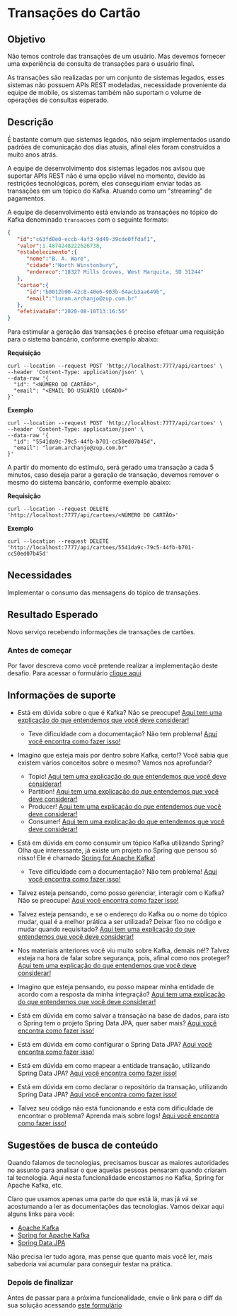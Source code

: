 # Transações do Cartão

## Objetivo

Não temos controle das transações de um usuário. Mas devemos fornecer uma experiência de consulta de transações para o 
usuário final.

As transações são realizadas por um conjunto de sistemas legados, esses sistemas não possuem APIs REST modeladas, 
necessidade proveniente da equipe de mobile, os sistemas também não suportam o volume de operações de consultas esperado.

## Descrição

É bastante comum que sistemas legados, não sejam implementados usando padrões de comunicação dos dias atuais, afinal 
eles foram construídos a muito anos atrás.

A equipe de desenvolvimento dos sistemas legados nos avisou que suportar APIs REST não é uma opção viável no momento, 
devido às restrições tecnológicas, porém, eles conseguiriam enviar todas as transações em um tópico do Kafka. Atuando 
como um "streaming" de pagamentos.

A equipe de desenvolvimento está enviando as transações no tópico do Kafka denominado `transacoes` com o seguinte formato:
                                                                                                   
```json
{
   "id":"c63fd0e0-eccb-4af3-9d49-39cde0ffdaf1",
   "valor":1.4874248222626738,
   "estabelecimento":{
      "nome":"B. A. Ware",
      "cidade":"North Winstonbury",
      "endereco":"18327 Mills Groves, West Marquita, SD 31244"
   },
   "cartao":{
      "id":"b0012b90-42c8-40e6-903b-64acb3aa649b",
      "email":"luram.archanjo@zup.com.br"
   },
   "efetivadaEm":"2020-08-10T13:16:56"
}
```

Para estimular a geração das transações é preciso efetuar uma requisição para o sistema bancário, conforme exemplo abaixo:

**Requisição**

```shell script
curl --location --request POST 'http://localhost:7777/api/cartoes' \
--header 'Content-Type: application/json' \
--data-raw '{
  "id": "<NÚMERO DO CARTÃO>",
  "email": "<EMAIL DO USUÁRIO LOGADO>"
}'
```

**Exemplo**

```shell script
curl --location --request POST 'http://localhost:7777/api/cartoes' \
--header 'Content-Type: application/json' \
--data-raw '{
  "id": "5541da9c-79c5-44fb-b701-cc50ed07b45d",
  "email": "luram.archanjo@zup.com.br"
}'
```

A partir do momento do estímulo, será gerado uma transação a cada 5 minutos, caso deseja parar a geração de transação, 
devemos remover o mesmo do sistema bancário, conforme exemplo abaixo:

**Requisição**

```shell script
curl --location --request DELETE 'http://localhost:7777/api/cartoes/<NÚMERO DO CARTÃO>'
```

**Exemplo**

```shell script
curl --location --request DELETE 'http://localhost:7777/api/cartoes/5541da9c-79c5-44fb-b701-cc50ed07b45d'
```

## Necessidades

Implementar o consumo das mensagens do tópico de transações.

## Resultado Esperado

Novo serviço recebendo informações de transações de cartões.

### Antes de começar

Por favor descreva como você pretende realizar a implementação deste desafio. Para acessar o formulário [clique aqui](https://forms.gle/Ert8WFBBv9pvHYVH7)

## Informações de suporte

* Está em dúvida sobre o que é Kafka? Não se preocupe! [Aqui tem uma explicação do que entendemos que você deve considerar!](https://kafka.apache.org/intro)

    * Teve dificuldade com a documentação? Não tem problema! [Aqui você encontra como fazer isso!](../../informacao_procedural/kafka.md)
    
* Imagino que esteja mais por dentro sobre Kafka, certo!? Você sabia que existem vários conceitos sobre o mesmo? Vamos nos aprofundar?

    * Topic! [Aqui tem uma explicação do que entendemos que você deve considerar!](../../informacao_suporte/kafka-topic.md)
    * Partition! [Aqui tem uma explicação do que entendemos que você deve considerar!](../../informacao_suporte/kafka-partition.md)
    * Producer! [Aqui tem uma explicação do que entendemos que você deve considerar!](../../informacao_suporte/kafka-producer.md)
    * Consumer! [Aqui tem uma explicação do que entendemos que você deve considerar!](../../informacao_suporte/kafka-consumer.md)

* Está em dúvida em como consumir um tópico Kafka utilizando Spring? Olha que interessante, já existe um projeto no 
Spring que pensou só nisso! Ele é chamado [Spring for Apache Kafka!](https://spring.io/projects/spring-cloud-stream)

    * Teve dificuldade com a documentação? Não tem problema! [Aqui você encontra como fazer isso!](../../informacao_suporte/kafka-configuration.md)

* Talvez esteja pensando, como posso gerenciar, interagir com o Kafka? Não se preocupe! [Aqui você encontra como fazer isso!](https://www.conduktor.io/)

* Talvez esteja pensando, e se o endereço do Kafka ou o nome do tópico mudar, qual é a melhor prática a ser utilizada? 
Deixar fixo no código e mudar quando requisitado? [Aqui tem uma explicação do que entendemos que você deve considerar!](../../informacao_procedural/twelve-factor-config.md)

* Nos materiais anteriores você viu muito sobre Kafka, demais né!? Talvez esteja na hora de falar sobre segurança, pois, 
afinal como nos proteger? [Aqui tem uma explicação do que entendemos que você deve considerar!](https://kafka.apache.org/documentation/#security)

* Imagino que esteja pensando, eu posso mapear minha entidade de acordo com a resposta da minha integração? [Aqui tem uma explicação do que entendemos que você deve considerar!](../../informacao_suporte/protegemos-as-bordas-integraçoes.md)

* Está em dúvida em como salvar a transação na base de dados, para isto o Spring tem o projeto Spring Data JPA, quer saber mais? [Aqui você encontra como fazer isso!](../../informacao_suporte/spring-data.md)

* Está em dúvida em como configurar o Spring Data JPA? [Aqui você encontra como fazer isso!](../../informacao_suporte/spring-data-configuration.md)

* Está em dúvida em como mapear a entidade transação, utilizando Spring Data JPA? [Aqui você encontra como fazer isso!](../../informacao_suporte/spring-data-entity.md)

* Está em dúvida em como declarar o repositório da transação, utilizando Spring Data JPA? [Aqui você encontra como fazer isso!](../../informacao_suporte/spring-data-repository.md)

* Talvez seu código não está funcionando e está com dificuldade de encontrar o problema? Aprenda mais sobre logs! [Aqui você encontra como fazer isso!](../../informacao_suporte/spring-logging.md)

## Sugestões de busca de conteúdo

Quando falamos de tecnologias, precisamos buscar as maiores autoridades no assunto para analisar o que aquelas pessoas 
pensaram quando criaram tal tecnologia. Aqui nesta funcionalidade encostamos no Kafka, Spring for Apache Kafka, etc. 

Claro que usamos apenas uma parte do que está lá, mas já vá se acostumando a ler as documentações das tecnologias. 
Vamos deixar aqui alguns links para você:

* [Apache Kafka](https://kafka.apache.org/)
* [Spring for Apache Kafka](https://spring.io/projects/spring-kafka)
* [Spring Data JPA](https://spring.io/projects/spring-data-jpa)

Não precisa ler tudo agora, mas pense que quanto mais você ler, mais sabedoria vai acumular para conseguir testar na prática.

### Depois de finalizar

Antes de passar para a próxima funcionalidade, envie o link para o diff da sua solução acessando [este formulário](https://forms.gle/PJvHYx9KSC6UzfNu9)
